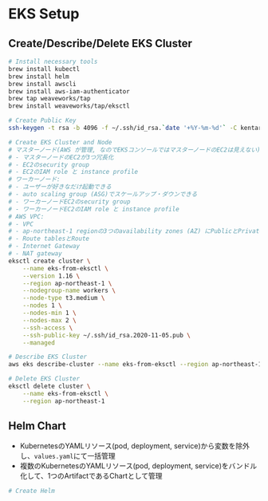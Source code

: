 # EKS Setup
## Create/Describe/Delete EKS Cluster

```bash
# Install necessary tools
brew install kubectl 
brew install helm
brew install awscli
brew install aws-iam-authenticator
brew tap weaveworks/tap
brew install weaveworks/tap/eksctl

# Create Public Key
ssh-keygen -t rsa -b 4096 -f ~/.ssh/id_rsa.`date '+%Y-%m-%d'` -C kentaro.a.kakimoto@gmail.com

# Create EKS Cluster and Node
# マスターノード(AWS が管理, なのでEKSコンソールではマスターノードのEC2は見えない):
# - マスターノードのEC2が3つ冗長化
# - EC2のsecurity group
# - EC2のIAM role と instance profile
# ワーカーノード:
# - ユーザーが好きなだけ起動できる
# - auto scaling group (ASG)でスケールアップ・ダウンできる
# - ワーカーノードEC2のsecurity group
# - ワーカーノードEC2のIAM role と instance profile
# AWS VPC:
# - VPC
# - ap-northeast-1 regionの3つのavailability zones (AZ) にPublicとPrivateのSubnets   
# - Route tablesとRoute
# - Internet Gateway
# - NAT gateway
eksctl create cluster \
    --name eks-from-eksctl \
    --version 1.16 \
    --region ap-northeast-1 \
    --nodegroup-name workers \
    --node-type t3.medium \
    --nodes 1 \
    --nodes-min 1 \
    --nodes-max 2 \
    --ssh-access \
    --ssh-public-key ~/.ssh/id_rsa.2020-11-05.pub \
    --managed

# Describe EKS Cluster 
aws eks describe-cluster --name eks-from-eksctl --region ap-northeast-1

# Delete EKS Cluster
eksctl delete cluster \
    --name eks-from-eksctl \
    --region ap-northeast-1
```

## Helm Chart
- KubernetesのYAMLリソース(pod, deployment, service)から変数を除外し、`values.yaml`にて一括管理
- 複数のKubernetesのYAMLリソース(pod, deployment, service)をバンドル化して、1つのArtifactであるChartとして管理

```bash
# Create Helm

```
